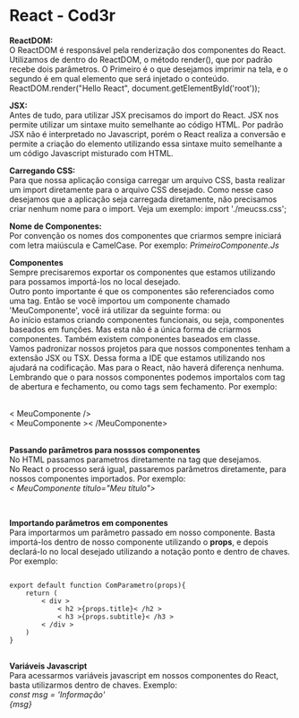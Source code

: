 <h1>React - Cod3r</h1>

<strong>ReactDOM:</strong>
<br/>
O ReactDOM é responsável pela renderização dos componentes do React. Utilizamos de dentro do ReactDOM, o método
render(), que por padrão recebe dois parâmetros.
O Primeiro é o que desejamos imprimir na tela, e o segundo é em qual elemento que será injetado o conteúdo.
ReactDOM.render("Hello React", document.getElementById('root'));

<strong>JSX:</strong>
<br/>
Antes de tudo, para utilizar JSX precisamos do import do React.
JSX nos permite utilizar um sintaxe muito semelhante ao código HTML. Por padrão JSX não é interpretado
no Javascript, porém o React realiza a conversão e permite a criação do elemento utilizando essa sintaxe
muito semelhante a um código Javascript misturado com HTML.

<strong>Carregando CSS:</strong>
<br/>
Para que nossa aplicação consiga carregar um arquivo CSS, basta realizar um import diretamente para o
arquivo CSS desejado. Como nesse caso desejamos que a aplicação seja carregada diretamente,
não precisamos criar nenhum nome para o import. Veja um exemplo:
import './meucss.css'; 

<strong>Nome de Componentes:</strong>
<br/>
Por convenção os nomes dos componentes que criarmos sempre iniciará com letra maiúscula e CamelCase. Por exemplo:
<i>PrimeiroComponente.Js</i>

<strong>Componentes</strong>
<br/>
Sempre precisaremos exportar os componentes que estamos utilizando para possamos importá-los no local desejado.
<br/>
Outro ponto importante é que os componentes são referenciados como uma tag. Então se vocẽ importou um componente
chamado 'MeuComponente', você irá utilizar da seguinte forma: <i><MeuComponente /></i> ou <i><MeuComponent></MeuComponente></i>
<br/>
Ao início estamos criando componentes funcionais, ou seja, componentes baseados em funções. Mas esta não é a única
forma de criarmos componentes. Também existem componentes baseados em classe.
<br/>
Vamos padronizar nossos projetos para que nossos componentes tenham a extensão JSX ou TSX. Dessa forma a IDE que estamos
utilizando nos ajudará na codificação. Mas para o React, não haverá diferença nenhuma.
<br/>
Lembrando que o para nossos componentes podemos importalos com tag de abertura e fechamento, ou como tags sem fechamento.
Por exemplo:

<br/>
< MeuComponente />
<br />
< MeuComponente >< /MeuComponente>
<br/>
<br/>

<strong>Passando parâmetros para nosssos componentes</strong>
<br/>
No HTML passamos parametros diretamente na tag que desejamos.<br/>
No React o processo será igual, passaremos parâmetros diretamente,
para nossos componentes importados. Por exemplo: <br />
<i>< MeuComponente titulo="Meu título"></MeuComponente></i>

<br />

<strong>Importando parâmetros em componentes</strong><br/>
Para importarmos um parâmetro passado em nosso componente. Basta importá-los dentro de nosso componente 
utilizando o <strong>props</strong>, e depois declará-lo no local desejado utilizando a notação ponto e dentro de chaves.
Por exemplo: <br/>
<pre>
<code>
export default function ComParametro(props){
    return (
        < div >
            < h2 >{props.title}< /h2 >
            < h3 >{props.subtitle}< /h3 >
        < /div >
    )
}
</code>
</pre>


<strong>Variáveis Javascript</strong>
<br />
Para acessarmos variáveis javascript em nossos componentes do React, basta utilizarmos dentro de chaves. 
Exemplo: 
<br/>
<i>const msg = 'Informação'</i>
<br/>
<i>{msg}</i>
